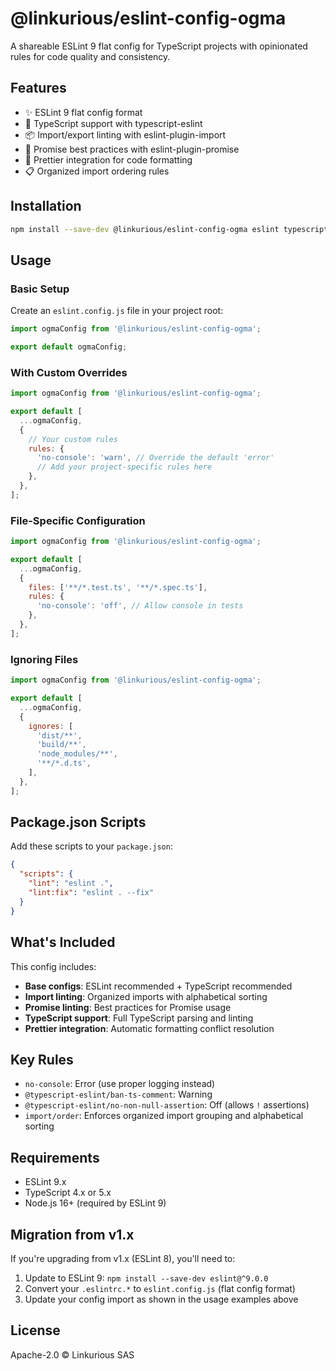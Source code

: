 # @linkurious/eslint-config-ogma

A shareable ESLint 9 flat config for TypeScript projects with opinionated rules for code quality and consistency.

## Features

- ✨ ESLint 9 flat config format
- 🔧 TypeScript support with typescript-eslint
- 📦 Import/export linting with eslint-plugin-import
- 🤝 Promise best practices with eslint-plugin-promise
- 💅 Prettier integration for code formatting
- 📋 Organized import ordering rules

## Installation

```bash
npm install --save-dev @linkurious/eslint-config-ogma eslint typescript
```

## Usage

### Basic Setup

Create an `eslint.config.js` file in your project root:

```javascript
import ogmaConfig from '@linkurious/eslint-config-ogma';

export default ogmaConfig;
```

### With Custom Overrides

```javascript
import ogmaConfig from '@linkurious/eslint-config-ogma';

export default [
  ...ogmaConfig,
  {
    // Your custom rules
    rules: {
      'no-console': 'warn', // Override the default 'error'
      // Add your project-specific rules here
    },
  },
];
```

### File-Specific Configuration

```javascript
import ogmaConfig from '@linkurious/eslint-config-ogma';

export default [
  ...ogmaConfig,
  {
    files: ['**/*.test.ts', '**/*.spec.ts'],
    rules: {
      'no-console': 'off', // Allow console in tests
    },
  },
];
```

### Ignoring Files

```javascript
import ogmaConfig from '@linkurious/eslint-config-ogma';

export default [
  ...ogmaConfig,
  {
    ignores: [
      'dist/**',
      'build/**',
      'node_modules/**',
      '**/*.d.ts',
    ],
  },
];
```

## Package.json Scripts

Add these scripts to your `package.json`:

```json
{
  "scripts": {
    "lint": "eslint .",
    "lint:fix": "eslint . --fix"
  }
}
```

## What's Included

This config includes:

- **Base configs**: ESLint recommended + TypeScript recommended
- **Import linting**: Organized imports with alphabetical sorting
- **Promise linting**: Best practices for Promise usage
- **TypeScript support**: Full TypeScript parsing and linting
- **Prettier integration**: Automatic formatting conflict resolution

## Key Rules

- `no-console`: Error (use proper logging instead)
- `@typescript-eslint/ban-ts-comment`: Warning
- `@typescript-eslint/no-non-null-assertion`: Off (allows `!` assertions)
- `import/order`: Enforces organized import grouping and alphabetical sorting

## Requirements

- ESLint 9.x
- TypeScript 4.x or 5.x
- Node.js 16+ (required by ESLint 9)

## Migration from v1.x

If you're upgrading from v1.x (ESLint 8), you'll need to:

1. Update to ESLint 9: `npm install --save-dev eslint@^9.0.0`
2. Convert your `.eslintrc.*` to `eslint.config.js` (flat config format)
3. Update your config import as shown in the usage examples above

## License

Apache-2.0 © Linkurious SAS
